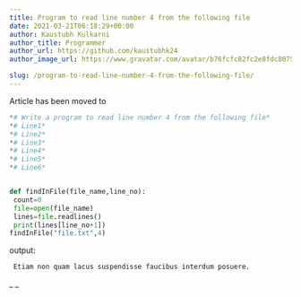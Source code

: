 ```yaml
---
title: Program to read line number 4 from the following file
date: 2021-03-21T06:18:29+00:00
author: Kaustubh Kulkarni
author_title: Programmer
author_url: https://github.com/kaustubhk24
author_image_url: https://www.gravatar.com/avatar/b76fcfc82fc2e8fdc8075636f1735f61?s=200

slug: /program-to-read-line-number-4-from-the-following-file/
---
```

Article has been moved to

```python title="file.py"
*# Write a program to read line number 4 from the following file*
*# Line1*
*# Line2*
*# Line3*
*# Line4*
*# Line5*
*# Line6*


def findInFile(file_name,line_no):
 count=0
 file=open(file_name)
 lines=file.readlines()
 print(lines[line_no+1])
findInFile("file.txt",4)
```

output:

```python title="Output"
 Etiam non quam lacus suspendisse faucibus interdum posuere.

```

_ 
_